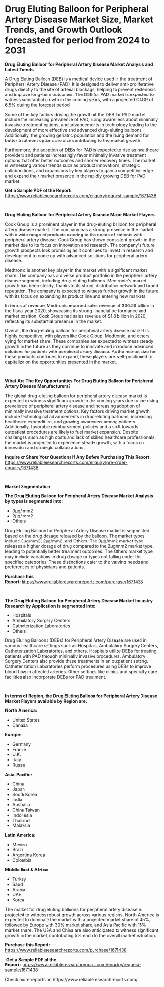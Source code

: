 <p><h1>Drug Eluting Balloon for Peripheral Artery Disease Market Size, Market Trends, and Growth Outlook forecasted for period from 2024 to 2031</h1></p><p><strong>Drug Eluting Balloon for Peripheral Artery Disease Market Analysis and Latest Trends</strong></p>
<p><p>A Drug Eluting Balloon (DEB) is a medical device used in the treatment of Peripheral Artery Disease (PAD). It is designed to deliver anti-proliferative drugs directly to the site of arterial blockage, helping to prevent restenosis and improve long-term outcomes. The DEB for PAD market is expected to witness substantial growth in the coming years, with a projected CAGR of 6.5% during the forecast period.</p><p>Some of the key factors driving the growth of the DEB for PAD market include the increasing prevalence of PAD, rising awareness about minimally invasive treatment options, and advancements in technology leading to the development of more effective and advanced drug-eluting balloons. Additionally, the growing geriatric population and the rising demand for better treatment options are also contributing to the market growth.</p><p>Furthermore, the adoption of DEBs for PAD is expected to rise as healthcare providers and patients increasingly favor minimally invasive treatment options that offer better outcomes and shorter recovery times. The market is witnessing various trends such as product innovations, strategic collaborations, and expansions by key players to gain a competitive edge and expand their market presence in the rapidly growing DEB for PAD market.</p></p>
<p><strong>Get a Sample PDF of the Report:&nbsp;</strong> <a href="https://www.reliableresearchreports.com/enquiry/request-sample/1671438">https://www.reliableresearchreports.com/enquiry/request-sample/1671438</a></p>
<p>&nbsp;</p>
<p><strong>Drug Eluting Balloon for Peripheral Artery Disease Major Market Players</strong></p>
<p><p>Cook Group is a prominent player in the drug-eluting balloon for peripheral artery disease market. The company has a strong presence in the market with a wide range of products catering to the needs of patients with peripheral artery disease. Cook Group has shown consistent growth in the market due to its focus on innovation and research. The company's future growth prospects look promising as it continues to invest in research and development to come up with advanced solutions for peripheral artery disease.</p><p>Medtronic is another key player in the market with a significant market share. The company has a diverse product portfolio in the peripheral artery disease segment, including drug-eluting balloons. Medtronic's market growth has been steady, thanks to its strong distribution network and brand reputation. The company is expected to witness further growth in the future with its focus on expanding its product line and entering new markets.</p><p>In terms of revenue, Medtronic reported sales revenue of $30.56 billion in the fiscal year 2020, showcasing its strong financial performance and market position. Cook Group had sales revenue of $1.8 billion in 2020, reflecting its substantial presence in the market.</p><p>Overall, the drug-eluting balloon for peripheral artery disease market is highly competitive, with players like Cook Group, Medtronic, and others vying for market share. These companies are expected to witness steady growth in the future as they continue to innovate and introduce advanced solutions for patients with peripheral artery disease. As the market size for these products continues to expand, these players are well-positioned to capitalize on the opportunities presented in the market.</p></p>
<p>&nbsp;</p>
<p><strong>What Are The Key Opportunities For Drug Eluting Balloon for Peripheral Artery Disease Manufacturers?</strong></p>
<p><p>The global drug-eluting balloon for peripheral artery disease market is expected to witness significant growth in the coming years due to the rising prevalence of peripheral artery disease and increasing adoption of minimally invasive treatment options. Key factors driving market growth include technological advancements in drug-eluting balloons, increasing healthcare expenditure, and growing awareness among patients. Additionally, favorable reimbursement policies and a shift towards outpatient procedures are likely to fuel market expansion. Despite challenges such as high costs and lack of skilled healthcare professionals, the market is projected to experience steady growth, with a focus on innovation and strategic collaborations.</p></p>
<p><strong>Inquire or Share Your Questions If Any Before Purchasing This Report:</strong> <a href="https://www.reliableresearchreports.com/enquiry/pre-order-enquiry/1671438">https://www.reliableresearchreports.com/enquiry/pre-order-enquiry/1671438</a></p>
<p>&nbsp;</p>
<p><strong>Market Segmentation</strong></p>
<p><strong>The Drug Eluting Balloon for Peripheral Artery Disease Market Analysis by types is segmented into:</strong></p>
<p><ul><li>3μg/ mm2</li><li>2μg/ mm2</li><li>Others</li></ul></p>
<p><p>Drug Eluting Balloon for Peripheral Artery Disease market is segmented based on the drug dosage released by the balloon. The market types include 3μg/mm2, 2μg/mm2, and Others. The 3μg/mm2 market type releases a higher dosage of drug compared to the 2μg/mm2 market type, leading to potentially better treatment outcomes. The Others market type may include variations in drug dosage or types not falling under the specified categories. These distinctions cater to the varying needs and preferences of physicians and patients.</p></p>
<p><strong>Purchase this Report:&nbsp;</strong><a href="https://www.reliableresearchreports.com/purchase/1671438">https://www.reliableresearchreports.com/purchase/1671438</a></p>
<p>&nbsp;</p>
<p><strong>The Drug Eluting Balloon for Peripheral Artery Disease Market Industry Research by Application is segmented into:</strong></p>
<p><ul><li>Hospitals</li><li>Ambulatory Surgery Centers</li><li>Catheterization Laboratories</li><li>Others</li></ul></p>
<p><p>Drug Eluting Balloons (DEBs) for Peripheral Artery Disease are used in various healthcare settings such as Hospitals, Ambulatory Surgery Centers, Catheterization Laboratories, and others. Hospitals utilize DEBs for treating patients with PAD through minimally invasive procedures. Ambulatory Surgery Centers also provide these treatments in an outpatient setting. Catheterization Laboratories perform procedures using DEBs to improve blood flow in affected arteries. Other settings like clinics and specialty care facilities also incorporate DEBs for PAD treatment.</p></p>
<p>&nbsp;</p>
<p><strong>In terms of Region, the Drug Eluting Balloon for Peripheral Artery Disease Market Players available by Region are:</strong></p>
<p>
    <p> <strong> North America: </strong>
        <ul>
            <li>United States</li>
            <li>Canada</li>
        </ul>
        </p> 
    <p> <strong> Europe: </strong>
        <ul>
            <li>Germany</li>
            <li>France</li>
            <li>U.K.</li>
            <li>Italy</li>
            <li>Russia</li>
        </ul>
        </p> 
    <p> <strong> Asia-Pacific: </strong>
        <ul>
            <li>China</li>
            <li>Japan</li>
            <li>South Korea</li>
            <li>India</li>
            <li>Australia</li>
            <li>China Taiwan</li>
            <li>Indonesia</li>
            <li>Thailand</li>
            <li>Malaysia</li>
        </ul>
        </p> 
    <p> <strong> Latin America: </strong>
        <ul>
            <li>Mexico</li>
            <li>Brazil</li>
            <li>Argentina Korea</li>
            <li>Colombia</li>
        </ul>
        </p> 
    <p> <strong> Middle East & Africa: </strong>
        <ul>
            <li>Turkey</li>
            <li>Saudi</li>
            <li>Arabia</li>
            <li>UAE</li>
            <li>Korea</li>
        </ul>
    </p>
    </p>
<p><p>The market for drug eluting balloons for peripheral artery disease is projected to witness robust growth across various regions. North America is expected to dominate the market with a projected market share of 45%, followed by Europe with 30% market share, and Asia Pacific with 15% market share. The USA and China are also anticipated to witness significant growth in the market, contributing 5% each to the overall market valuation.</p></p>
<p><strong>Purchase this Report: </strong><a href="https://www.reliableresearchreports.com/purchase/1671438">https://www.reliableresearchreports.com/purchase/1671438</a></p>
<p>&nbsp;<strong>Get a Sample PDF of the Report:&nbsp;&nbsp;</strong><a href="https://www.reliableresearchreports.com/enquiry/request-sample/1671438">https://www.reliableresearchreports.com/enquiry/request-sample/1671438</a></p>
<p><strong></strong></p>
<p>Check more reports on https://www.reliableresearchreports.com/</p>